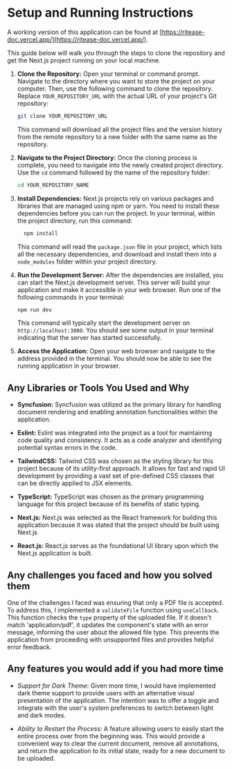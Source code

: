 # Setup and Running Instructions

A working version of this application can be found at [https://ritease-doc.vercel.app/](https://ritease-doc.vercel.app/).

This guide below will walk you through the steps to clone the repository and get the Next.js project running on your local machine.

1.  **Clone the Repository:**
    Open your terminal or command prompt. Navigate to the directory where you want to store the project on your computer. Then, use the following command to clone the repository. Replace `YOUR_REPOSITORY_URL` with the actual URL of your project's Git repository:
    ```bash
    git clone YOUR_REPOSITORY_URL
    ```
    This command will download all the project files and the version history from the remote repository to a new folder with the same name as the repository.

2.  **Navigate to the Project Directory:**
    Once the cloning process is complete, you need to navigate into the newly created project directory. Use the `cd` command followed by the name of the repository folder:
    ```bash
    cd YOUR_REPOSITORY_NAME
    ```

3.  **Install Dependencies:**
    Next.js projects rely on various packages and libraries that are managed using npm or yarn. You need to install these dependencies before you can run the project. In your terminal, within the project directory, run this command:

    ```bash
      npm install
      ```
    This command will read the `package.json` file in your project, which lists all the necessary dependencies, and download and install them into a `node_modules` folder within your project directory.

4.  **Run the Development Server:**
    After the dependencies are installed, you can start the Next.js development server. This server will build your application and make it accessible in your web browser. Run one of the following commands in your terminal:

      ```bash
      npm run dev
      ```

    This command will typically start the development server on `http://localhost:3000`. You should see some output in your terminal indicating that the server has started successfully.

5.  **Access the Application:**
    Open your web browser and navigate to the address provided in the terminal. You should now be able to see the running application in your browser.

## Any Libraries or Tools You Used and Why

* **Syncfusion:** Syncfusion was utilized as the primary library for handling document rendering and enabling annotation functionalities within the application.

* **Eslint:** Eslint was integrated into the project as a tool for maintaining code quality and consistency. It acts as a code analyzer and identifying potential syntax errors in the code.

* **TailwindCSS:** Tailwind CSS was chosen as the styling library for this project because of its utility-first approach. It allows for fast and rapid UI development by providing a vast set of pre-defined CSS classes that can be directly applied to JSX elements.

* **TypeScript:** TypeScript was chosen as the primary programming language for this project because of its benefits of static typing.

* **Next.js:** Next.js was selected as the React framework for building this application because it was stated that the project should be built using Next.js

* **React.js:** React.js serves as the foundational UI library upon which the Next.js application is built.

## Any challenges you faced and how you solved them
One of the challenges I faced was ensuring that only a PDF file is accepted. To address this, I implemented a `validateFile` function using `useCallback`. This function checks the `type` property of the uploaded file. If it doesn't match 'application/pdf', it updates the component's state with an error message, informing the user about the allowed file type. This prevents the application from proceeding with unsupported files and provides helpful error feedback.

## Any features you would add if you had more time
- *Support for Dark Theme*: Given more time, I would have implemented dark theme support to provide users with an alternative visual presentation of the application. The intention was to offer a toggle and integrate with the user's system preferences to switch between light and dark modes.

- *Ability to Restart the Process*: A feature allowing users to easily start the entire process over from the beginning was. This would provide a convenient way to clear the current document, remove all annotations, and return the application to its initial state, ready for a new document to be uploaded.